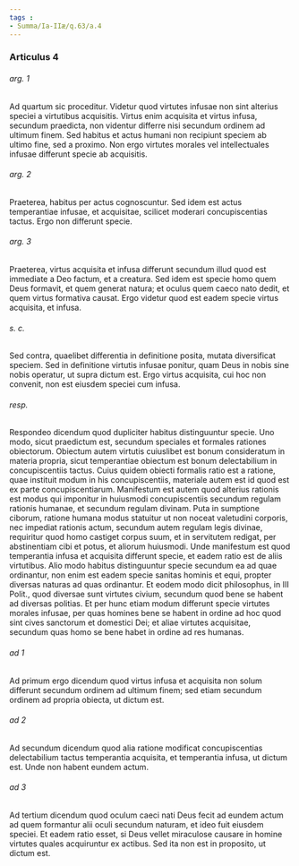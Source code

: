 ```yaml
---
tags : 
- Summa/Ia-IIæ/q.63/a.4
---
```


### Articulus 4

###### arg. 1
Ad quartum sic proceditur. Videtur quod virtutes infusae non sint alterius speciei a virtutibus acquisitis. Virtus enim acquisita et virtus infusa, secundum praedicta, non videntur differre nisi secundum ordinem ad ultimum finem. Sed habitus et actus humani non recipiunt speciem ab ultimo fine, sed a proximo. Non ergo virtutes morales vel intellectuales infusae differunt specie ab acquisitis.

###### arg. 2
Praeterea, habitus per actus cognoscuntur. Sed idem est actus temperantiae infusae, et acquisitae, scilicet moderari concupiscentias tactus. Ergo non differunt specie.

###### arg. 3
Praeterea, virtus acquisita et infusa differunt secundum illud quod est immediate a Deo factum, et a creatura. Sed idem est specie homo quem Deus formavit, et quem generat natura; et oculus quem caeco nato dedit, et quem virtus formativa causat. Ergo videtur quod est eadem specie virtus acquisita, et infusa.

###### s. c.
Sed contra, quaelibet differentia in definitione posita, mutata diversificat speciem. Sed in definitione virtutis infusae ponitur, quam Deus in nobis sine nobis operatur, ut supra dictum est. Ergo virtus acquisita, cui hoc non convenit, non est eiusdem speciei cum infusa.

###### resp.
Respondeo dicendum quod dupliciter habitus distinguuntur specie. Uno modo, sicut praedictum est, secundum speciales et formales rationes obiectorum. Obiectum autem virtutis cuiuslibet est bonum consideratum in materia propria, sicut temperantiae obiectum est bonum delectabilium in concupiscentiis tactus. Cuius quidem obiecti formalis ratio est a ratione, quae instituit modum in his concupiscentiis, materiale autem est id quod est ex parte concupiscentiarum. Manifestum est autem quod alterius rationis est modus qui imponitur in huiusmodi concupiscentiis secundum regulam rationis humanae, et secundum regulam divinam. Puta in sumptione ciborum, ratione humana modus statuitur ut non noceat valetudini corporis, nec impediat rationis actum, secundum autem regulam legis divinae, requiritur quod homo castiget corpus suum, et in servitutem redigat, per abstinentiam cibi et potus, et aliorum huiusmodi. Unde manifestum est quod temperantia infusa et acquisita differunt specie, et eadem ratio est de aliis virtutibus. Alio modo habitus distinguuntur specie secundum ea ad quae ordinantur, non enim est eadem specie sanitas hominis et equi, propter diversas naturas ad quas ordinantur. Et eodem modo dicit philosophus, in III Polit., quod diversae sunt virtutes civium, secundum quod bene se habent ad diversas politias. Et per hunc etiam modum differunt specie virtutes morales infusae, per quas homines bene se habent in ordine ad hoc quod sint cives sanctorum et domestici Dei; et aliae virtutes acquisitae, secundum quas homo se bene habet in ordine ad res humanas.

###### ad 1
Ad primum ergo dicendum quod virtus infusa et acquisita non solum differunt secundum ordinem ad ultimum finem; sed etiam secundum ordinem ad propria obiecta, ut dictum est.

###### ad 2
Ad secundum dicendum quod alia ratione modificat concupiscentias delectabilium tactus temperantia acquisita, et temperantia infusa, ut dictum est. Unde non habent eundem actum.

###### ad 3
Ad tertium dicendum quod oculum caeci nati Deus fecit ad eundem actum ad quem formantur alii oculi secundum naturam, et ideo fuit eiusdem speciei. Et eadem ratio esset, si Deus vellet miraculose causare in homine virtutes quales acquiruntur ex actibus. Sed ita non est in proposito, ut dictum est.

